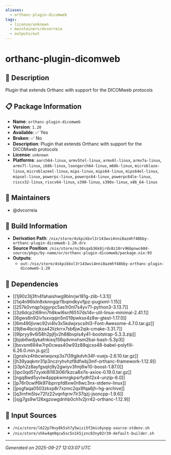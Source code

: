 ```yaml
---
aliases:
  - orthanc-plugin-dicomweb
tags:
  - license/unknown
  - maintainers/dvcorreia
  - outputs/out
---
```


# orthanc-plugin-dicomweb

## 📝 Description

Plugin that extends Orthanc with support for the DICOMweb protocols

## 📋 Package Information

- **Name**: `orthanc-plugin-dicomweb`
- **Version**: `1.20`
- **Available**: ✅ Yes
- **Broken**: ✅ No
- **Description**: Plugin that extends Orthanc with support for the DICOMweb protocols
- **License**: `unknown`
- **Platforms**: `aarch64-linux`, `armv5tel-linux`, `armv6l-linux`, `armv7a-linux`, `armv7l-linux`, `i686-linux`, `loongarch64-linux`, `m68k-linux`, `microblaze-linux`, `microblazeel-linux`, `mips-linux`, `mips64-linux`, `mips64el-linux`, `mipsel-linux`, `powerpc-linux`, `powerpc64-linux`, `powerpc64le-linux`, `riscv32-linux`, `riscv64-linux`, `s390-linux`, `s390x-linux`, `x86_64-linux`
## 👥 Maintainers

- @dvcorreia


## 🔧 Build Information

- **Derivation Path**: `/nix/store/4skpikbvl3r143wvi4nni8azmhf48bby-orthanc-plugin-dicomweb-1.20.drv`
- **Source Position**: `/nix/store/ns30sqxb36k8jrds8z18rv96bpnwc60d-source/pkgs/by-name/or/orthanc-plugin-dicomweb/package.nix:93`
- **Outputs**:
  - `out`:  `/nix/store/4skpikbvl3r143wvi4nni8azmhf48bby-orthanc-plugin-dicomweb-1.20`

## 🔗 Dependencies

- [[1j90z3lj3fn4fahaishwg9blnrjw181g-zlib-1.3.1]]
- [[1xj4n96lxln8xknngqrl1bqmdkyvfjpz-pugixml-1.15]]
- [[257k0vnqp1xjgyrpc5as1r0nl7s4yv71-python3-3.13.7]]
- [[3z6dcp2i69nn7h8kwl6snf651i7ds14v-util-linux-minimal-2.41.1]]
- [[6gws6n92iv1sxvqqin5n019pwksx4z8w-gtest-1.17.0]]
- [[6m490jivwc92vi4lv3x5kdwjxscsihl3-Font-Awesome-4.7.0.tar.gz]]
- [[9j8w4bcicjkza42lizkrrx7sb6jw2qik-cmake-3.31.7]]
- [[9lpryy9v6l58h2pjfjv2h88bvpls4y41-bootstrap-5.3.3.zip]]
- [[bjsb6wdjykafnkixq156qdvmxhsm2bai-bash-5.3p3]]
- [[bxvsm694w7rp0cwas40w93z88qjcss48-babel-polyfill-6.26.0.min.js.gz]]
- [[gnslvz4hbcwiwqvxp3s7l39gjkdvh34f-vuejs-2.6.10.tar.gz]]
- [[h39yaqkmr31p3nczryhvhzf8dfwbj3mf-orthanc-framework-1.12.9]]
- [[i3ph2z8ayfgsqlrj9y2gwiyv3fmj6w10-boost-1.87.0]]
- [[ipc0qd57zyxki8l163i06i1kzca8xi1s-axios-0.19.0.tar.gz]]
- [[ngq8wd5yvlw4pppkwmrgkpsrfydh12x4-unzip-6.0]]
- [[p76r0cwlf6k97ibprrpfd8xw0r8wc3nx-stdenv-linux]]
- [[psgfaqa0503zkxp8r7xzmc2qx9fqa6jh-hg-archive]]
- [[q3rnfm5lsv72fz22vqnfqrnr7lr37qzj-jsoncpp-1.9.6]]
- [[sjg7gs9w126xgzswgdnhb0ch1v2jrr42-orthanc-1.12.9]]

## 📁 Input Sources

- `/nix/store/l622p70vy8k5sh7y5wizi5f2mic6ynpg-source-stdenv.sh`
- `/nix/store/shkw4qm9qcw5sc5n1k5jznc83ny02r39-default-builder.sh`

---
*Generated on 2025-09-27 12:03:07 UTC*
